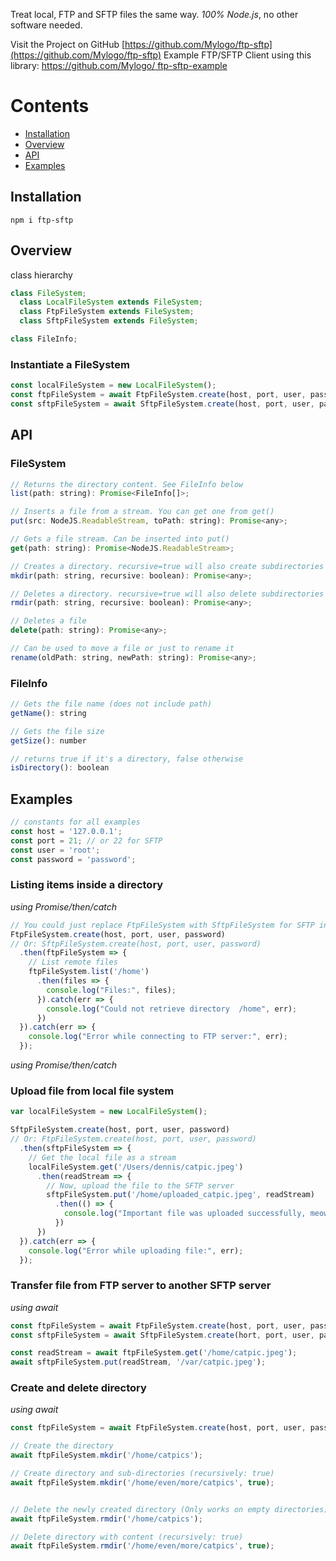 Treat local, FTP and SFTP files the same way.
*100% Node.js*, no other software needed.

Visit the Project on GitHub [https://github.com/Mylogo/ftp-sftp](https://github.com/Mylogo/ftp-sftp)
Example FTP/SFTP Client using this library: [https://github.com/Mylogo/
ftp-sftp-example](https://github.com/Mylogo/ftp-sftp-example)
# Contents
* [Installation](#installation)
* [Overview](#overview)
* [API](#api)
* [Examples](#examples)

## Installation

    npm i ftp-sftp

## Overview
class hierarchy
```js
class FileSystem;
  class LocalFileSystem extends FileSystem;
  class FtpFileSystem extends FileSystem;
  class SftpFileSystem extends FileSystem;

class FileInfo;
```

### Instantiate a FileSystem
```js
const localFileSystem = new LocalFileSystem();
const ftpFileSystem = await FtpFileSystem.create(host, port, user, password);
const sftpFileSystem = await SftpFileSystem.create(host, port, user, password);
```

## API

### FileSystem
```js
// Returns the directory content. See FileInfo below
list(path: string): Promise<FileInfo[]>;

// Inserts a file from a stream. You can get one from get()
put(src: NodeJS.ReadableStream, toPath: string): Promise<any>;

// Gets a file stream. Can be inserted into put()
get(path: string): Promise<NodeJS.ReadableStream>;

// Creates a directory. recursive=true will also create subdirectories
mkdir(path: string, recursive: boolean): Promise<any>;

// Deletes a directory. recursive=true will also delete subdirectories
rmdir(path: string, recursive: boolean): Promise<any>;

// Deletes a file
delete(path: string): Promise<any>;

// Can be used to move a file or just to rename it
rename(oldPath: string, newPath: string): Promise<any>;
```

### FileInfo
```js
// Gets the file name (does not include path)
getName(): string

// Gets the file size
getSize(): number

// returns true if it's a directory, false otherwise
isDirectory(): boolean
```

## Examples
```js
// constants for all examples
const host = '127.0.0.1';
const port = 21; // or 22 for SFTP
const user = 'root';
const password = 'password';
```
### Listing items inside a directory
_using Promise/then/catch_
```js
// You could just replace FtpFileSystem with SftpFileSystem for SFTP instead of FTP
FtpFileSystem.create(host, port, user, password)
// Or: SftpFileSystem.create(host, port, user, password)
  .then(ftpFileSystem => {
    // List remote files
    ftpFileSystem.list('/home')
      .then(files => {
        console.log("Files:", files);
      }).catch(err => {
        console.log("Could not retrieve directory  /home", err);
      })
  }).catch(err => {
    console.log("Error while connecting to FTP server:", err);
  });
```
_using Promise/then/catch_
### Upload file from local file system
```js
var localFileSystem = new LocalFileSystem();

SftpFileSystem.create(host, port, user, password)
// Or: FtpFileSystem.create(host, port, user, password)
  .then(sftpFileSystem => {
    // Get the local file as a stream
    localFileSystem.get('/Users/dennis/catpic.jpeg')
      .then(readStream => {
        // Now, upload the file to the SFTP server
        sftpFileSystem.put('/home/uploaded_catpic.jpeg', readStream)
          .then(() => {
            console.log("Important file was uploaded successfully, meow!")
          })
      })
  }).catch(err => {
    console.log("Error while uploading file:", err);
  });
```

### Transfer file from FTP server to another SFTP server
_using await_
```js
const ftpFileSystem = await FtpFileSystem.create(host, port, user, password);
const sftpFileSystem = await SftpFileSystem.create(hort, port, user, password);

const readStream = await ftpFileSystem.get('/home/catpic.jpeg');
await sftpFileSystem.put(readStream, '/var/catpic.jpeg');

```

### Create and delete directory
_using await_
```js
const ftpFileSystem = await FtpFileSystem.create(host, port, user, password);

// Create the directory
await ftpFileSystem.mkdir('/home/catpics');

// Create directory and sub-directories (recursively: true)
await ftpFileSystem.mkdir('/home/even/more/catpics', true);


// Delete the newly created directory (Only works on empty directories)
await ftpFileSystem.rmdir('/home/catpics');

// Delete directory with content (recursively: true)
await ftpFileSystem.rmdir('/home/even/more/catpics', true);
```